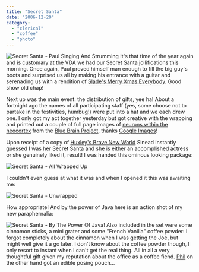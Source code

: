 ```yaml
---
title: "Secret Santa"
date: "2006-12-20"
category:
  - "clerical"
  - "coffee"
  - "photo"
---
```


![Secret Santa - Paul Singing And Strumming](/wp-content/uploads/2006/12/santa_paul_2.jpg) It's that time of the year again and is customary at the VDA we had our Secret Santa jollifications this morning. Once again, Paul proved himself man enough to fill the big guy's boots and surprised us all by making his entrance with a guitar and serenading us with a rendition of [Slade's Merry Xmas Everybody](http://en.wikipedia.org/wiki/Merry_Xmas_Everybody). Good show old chap!

Next up was the main event: the distribution of gifts, yee ha! About a fortnight ago the names of all participating staff (yes, some choose not to partake in the festivities, humbug!) were put into a hat and we each drew one. I only got my act together yesterday but got creative with the wrapping and printed out a couple of full page images of [neurons within the neocortex](http://bluebrainproject.epfl.ch/brain%20images2.htm) from the [Blue Brain Project](http://bluebrainproject.epfl.ch/), thanks [Google Images](http://images.google.com/)!

Upon receipt of a copy of [Huxley's Brave New World](http://en.wikipedia.org/wiki/Brave_new_world) Sinead instantly guessed I was her Secret Santa and she is either an accomplished actress or she genuinely liked it, result! I was handed this ominous looking package:

![Secret Santa - All Wrapped Up](/wp-content/uploads/2006/12/santa_wrapped.jpg)

I couldn't even guess at what it was and when I opened it this was awaiting me:

![Secret Santa - Unwrapped](/wp-content/uploads/2006/12/santa_unwrapped.jpg)

How appropriate! And by the power of Java here is an action shot of my new paraphernalia:

![Secret Santa - By The Power Of Java!](/wp-content/uploads/2006/12/santa_java.jpg) Also included in the set were some cinnamon sticks, a mini grater and some "French Vanilla" coffee powder: I forgot completely about the cinnamon when I was getting the Joe, but might well give it a go later. I don't know about the coffee powder though, I only resort to instant when I can't get the real thing. All in all a very thoughtful gift given my reputation about the office as a coffee fiend. [Phil](http://philipadamson.blogspot.com/) on the other hand got an edible posing pouch...
